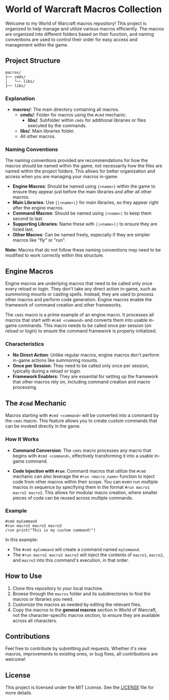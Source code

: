 # World of Warcraft Macros Collection

Welcome to my World of Warcraft macros repository! This project is organized to help manage and utilize various macros efficiently. The macros are organized into different folders based on their function, and naming conventions are used to control their order for easy access and management within the game.

## Project Structure

```plaintext
macros/
├── cmds/
│   └── libs/
├── libs/
```

### Explanation

- **macros/**: The main directory containing all macros.
  - **cmds/**: Folder for macros using the `#cmd` mechanic.
    - **libs/**: Subfolder within `cmds` for additional libraries or files executed by the commands.
  - **libs/**: Main libraries folder.
  - All other macros.

### Naming Conventions

The naming conventions provided are recommendations for how the macros should be named within the game, not necessarily how the files are named within the project folders. This allows for better organization and access when you are managing your macros in-game.

- **Engine Macros**: Should be named using `{<name>}` within the game to ensure they appear just before the main libraries and after all other macros.
- **Main Libraries**: Use `{|<name>|}` for main libraries, so they appear right after the engine macros.
- **Command Macros**: Should be named using `|<name>|` to keep them second to last.
- **Supporting Libraries**: Name these with `||<name>||` to ensure they are listed last.
- **Other Macros**: Can be named freely, especially if they are simpler macros like "fly" or "run".

**Note:** Macros that do not follow these naming conventions may need to be modified to work correctly within this structure.

## Engine Macros

Engine macros are underlying macros that need to be called only once every reload or login. They don't take any direct action in-game, such as summoning mounts or casting spells. Instead, they are used to process other macros and perform code generation. Engine macros enable the framework of command creation and other frameworks.

The `cmds` macro is a prime example of an engine macro. It processes all macros that start with `#cmd <command>` and converts them into usable in-game commands. This macro needs to be called once per session (on reload or login) to ensure the command framework is properly initialized.

### Characteristics

- **No Direct Action**: Unlike regular macros, engine macros don't perform in-game actions like summoning mounts.
- **Once per Session**: They need to be called only once per session, typically during a reload or login.
- **Framework Enablers**: They are essential for setting up the framework that other macros rely on, including command creation and macro processing.

## The `#cmd` Mechanic

Macros starting with `#cmd <command>` will be converted into a command by the `cmds` macro. This feature allows you to create custom commands that can be invoked directly in the game. 

### How It Works

- **Command Conversion**: The `cmds` macro processes any macro that begins with `#cmd <command>`, effectively transforming it into a usable in-game command.

- **Code Injection with `#run`**: Command macros that utilize the `#cmd` mechanic can also leverage the `#run <macro_name>` function to inject code from other macros within their scope. You can even run multiple macros in sequence by specifying them in the format `#run macro1 macro2 macro3`. This allows for modular macro creation, where smaller pieces of code can be reused across multiple commands.

### Example

```plaintext
#cmd myCommand
#run macro1 macro2 macro3
/run print("This is my custom command!")
```

In this example:

- The `#cmd myCommand` will create a command named `myCommand`.
- The `#run macro1 macro2 macro3` will inject the contents of `macro1`, `macro2`, and `macro3` into this command's execution, in that order.

## How to Use

1. Clone this repository to your local machine.
2. Browse through the `macros` folder and its subdirectories to find the macros or libraries you need.
3. Customize the macros as needed by editing the relevant files.
4. Copy the macros to the **general macros** section in World of Warcraft, not the character-specific macros section, to ensure they are available across all characters.

## Contributions

Feel free to contribute by submitting pull requests. Whether it's new macros, improvements to existing ones, or bug fixes, all contributions are welcome!

## License

This project is licensed under the MIT License. See the [LICENSE](LICENSE) file for more details.
